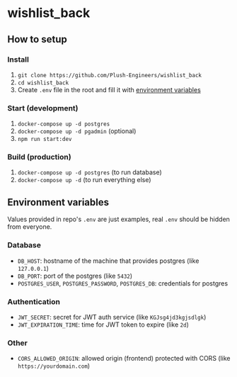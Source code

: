 # wishlist_back

## How to setup

### Install
1. `git clone https://github.com/Plush-Engineers/wishlist_back`
2. `cd wishlist_back`
3. Create `.env` file in the root and fill it with [environment variables](#environment-variables)

### Start (development)

1. `docker-compose up -d postgres`
2. `docker-compose up -d pgadmin` (optional)
3. `npm run start:dev`

### Build (production)

1. `docker-compose up -d postgres` (to run database)
2. `docker-compose up -d` (to run everything else)


## Environment variables

Values provided in repo's `.env` are just examples, real `.env` should be hidden from everyone.

### Database
- `DB_HOST`: hostname of the machine that provides postgres (like `127.0.0.1`)
- `DB_PORT`: port of the postgres (like `5432`)
- `POSTGRES_USER`, `POSTGRES_PASSWORD`, `POSTGRES_DB`: credentials for postgres

### Authentication
- `JWT_SECRET`: secret for JWT auth service (like `KGJsg4jd3kgjsdlgk`)
- `JWT_EXPIRATION_TIME`: time for JWT token to expire (like `2d`)


### Other
- `CORS_ALLOWED_ORIGIN`: allowed origin (frontend) protected with CORS (like `https://yourdomain.com`)
